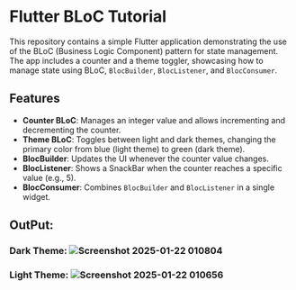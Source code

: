 # Flutter BLoC Tutorial

This repository contains a simple Flutter application demonstrating the use of the BLoC (Business Logic Component) pattern for state management. The app includes a counter and a theme toggler, showcasing how to manage state using BLoC, `BlocBuilder`, `BlocListener`, and `BlocConsumer`.

## Features

- **Counter BLoC**: Manages an integer value and allows incrementing and decrementing the counter.
- **Theme BLoC**: Toggles between light and dark themes, changing the primary color from blue (light theme) to green (dark theme).
- **BlocBuilder**: Updates the UI whenever the counter value changes.
- **BlocListener**: Shows a SnackBar when the counter reaches a specific value (e.g., 5).
- **BlocConsumer**: Combines `BlocBuilder` and `BlocListener` in a single widget.

## OutPut:

### Dark Theme: ![Screenshot 2025-01-22 010804](https://github.com/user-attachments/assets/c70d0dd4-b30e-416f-8591-6ec7d98f6b59)
### Light Theme: ![Screenshot 2025-01-22 010656](https://github.com/user-attachments/assets/2d9996c1-2bf7-44b3-b8b5-98857ee48c2d)

